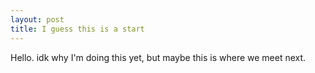 ```yaml
---
layout: post
title: I guess this is a start
---
```


Hello. idk why I'm doing this yet, but maybe this is where we meet next.
